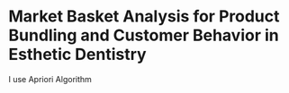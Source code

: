 # Market Basket Analysis for Product Bundling and Customer Behavior in Esthetic Dentistry 
I use Apriori Algorithm 
